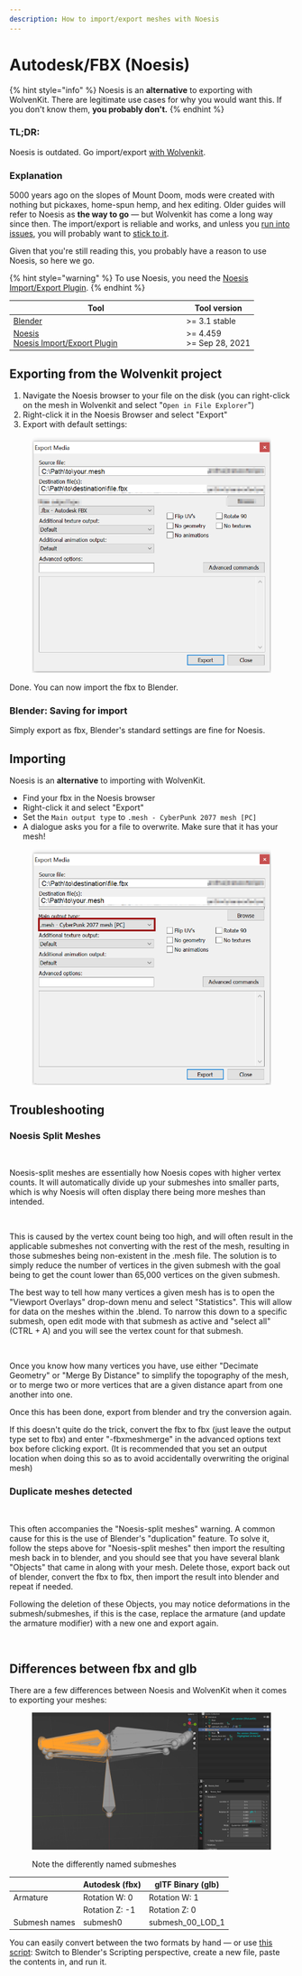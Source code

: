 ```yaml
---
description: How to import/export meshes with Noesis
---
```


# Autodesk/FBX (Noesis)

{% hint style="info" %}
Noesis is an **alternative** to exporting with WolvenKit. There are legitimate use cases for why you would want this. If you don't know them, **you probably don't.**
{% endhint %}

### TL;DR:&#x20;

Noesis is outdated. Go import/export [with Wolvenkit](./).

### Explanation

5000 years ago on the slopes of Mount Doom, mods were created with nothing but pickaxes, home-spun hemp, and hex editing. Older guides will refer to Noesis as **the way to go** — but Wolvenkit has come a long way since then. The import/export is reliable and works, and unless you [run into issues](../troubleshooting-your-mesh-edits.md), you will probably want to [stick to it](./).

Given that you're still reading this, you probably have a reason to use Noesis, so here we go.

{% hint style="warning" %}
To use Noesis, you need the [Noesis Import/Export Plugin](https://github.com/alphazolam/fmt\_CP77mesh?msclkid=384152bfaa5611ecbad0234dbe6a5c45).
{% endhint %}

<table><thead><tr><th width="293">Tool</th><th>Tool version</th></tr></thead><tbody><tr><td><a href="https://www.blender.org/download/">Blender</a></td><td>>= 3.1 stable</td></tr><tr><td><a href="https://richwhitehouse.com/index.php?content=inc_projects.php">Noesis</a><br><a href="https://github.com/alphazolam/fmt_CP77mesh?msclkid=384152bfaa5611ecbad0234dbe6a5c45">Noesis Import/Export Plugin</a></td><td>>= 4.459<br>>= Sep 28, 2021</td></tr></tbody></table>

## Exporting from the Wolvenkit project

1. Navigate the Noesis browser to your file on the disk (you can right-click on the mesh in Wolvenkit and select "`Open in File Explorer`")
2. Right-click it in the Noesis Browser and select "Export"
3. Export with default settings:

<figure><img src="../../../.gitbook/assets/noesis_mesh_export.png" alt=""><figcaption></figcaption></figure>

Done. You can now import the fbx to Blender.

### Blender: Saving for import

Simply export as fbx, Blender's standard settings are fine for Noesis.

## Importing

Noesis is an **alternative** to importing with WolvenKit.

* Find your fbx in the Noesis browser
* Right-click it and select "Export"
* Set the `Main output type` to `.mesh - CyberPunk 2077 mesh [PC]`
* A dialogue asks you for a file to overwrite. Make sure that it has your mesh!

<figure><img src="../../../.gitbook/assets/noesis_mesh_import.png" alt=""><figcaption></figcaption></figure>

## Troubleshooting

### Noesis Split Meshes

<figure><img src="https://media.discordapp.net/attachments/1132368057742934159/1147979214096707664/image.png?width=508&#x26;height=389" alt=""><figcaption></figcaption></figure>

Noesis-split meshes are essentially how Noesis copes with higher vertex counts. It will automatically divide up your submeshes into smaller parts, which is why Noesis will often display there being more meshes than intended.&#x20;



<figure><img src="https://cdn.discordapp.com/attachments/1132368057742934159/1147978089553461320/image.png" alt=""><figcaption></figcaption></figure>

This is caused by the vertex count being too high, and will often result in the applicable submeshes not converting with the rest of the mesh, resulting in those submeshes being non-existent in the .mesh file. The solution is to simply reduce the number of vertices in the given submesh with the goal being to get the count lower than 65,000 vertices on the given submesh.

The best way to tell how many vertices a given mesh has is to open the "Viewport Overlays" drop-down menu and select "Statistics". This will allow for data on the meshes within the .blend. To narrow this down to a specific submesh, open edit mode with that submesh as active and "select all" (CTRL + A) and you will see the vertex count for that submesh.

<figure><img src="https://cdn.discordapp.com/attachments/1132368057742934159/1147982161371217930/image.png" alt=""><figcaption></figcaption></figure>

Once you know how many vertices you have, use either "Decimate Geometry" or "Merge By Distance" to simplify the topography of the mesh, or to merge two or more vertices that are a given distance apart from one another into one.

Once this has been done, export from blender and try the conversion again.&#x20;

If this doesn't quite do the trick, convert the fbx to fbx (just leave the output type set to fbx) and enter "-fbxmeshmerge" in the advanced options text box before clicking export. (It is recommended that you set an output location when doing this so as to avoid accidentally overwriting the original mesh)



### Duplicate meshes detected



<figure><img src="https://cdn.discordapp.com/attachments/1132368057742934159/1147985780564836502/image.png" alt=""><figcaption></figcaption></figure>

This often accompanies the "Noesis-split meshes" warning. A common cause for this is the use of Blender's "duplication" feature. To solve it, follow the steps above for "Noesis-split meshes" then import the resulting mesh back in to blender, and you should see that you have several blank "Objects" that came in along with your mesh. Delete those, export back out of blender, convert the fbx to fbx, then import the result into blender and repeat if needed.&#x20;

Following the deletion of these Objects, you may notice deformations in the submesh/submeshes, if this is the case, replace the armature (and update the armature modifier) with a new one and export again.



<figure><img src="https://cdn.discordapp.com/attachments/1132368057742934159/1147987527563739186/image.png" alt=""><figcaption></figcaption></figure>



## Differences between fbx and glb

There are a few differences between Noesis and WolvenKit when it comes to exporting your meshes:

<figure><img src="../../../.gitbook/assets/import_noesis_glb_armature_differences.png" alt=""><figcaption><p>Note the differently named submeshes</p></figcaption></figure>

|               | Autodesk (fbx) | glTF Binary (glb)   |
| ------------- | -------------- | ------------------- |
| Armature      | Rotation W: 0  | Rotation W: 1       |
|               | Rotation Z: -1 | Rotation Z: 0       |
| Submesh names | submesh0       | submesh\_00\_LOD\_1 |

You can easily convert between the two formats by hand — or use [this script](https://github.com/manavortex/code\_snippets/blob/master/py/blender/convert\_gltf\_fbx.py): Switch to Blender's Scripting perspective, create a new file, paste the contents in, and run it.
